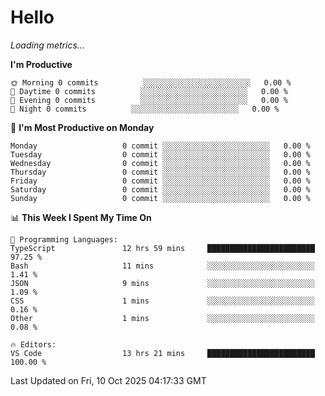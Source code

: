 # Hello

<!-- METRICS:START -->
<p><em>Loading metrics…</em></p>
<!-- METRICS:END -->

<!--START_SECTION:waka-->
**I'm Productive**

```text
🌞 Morning 0 commits          ░░░░░░░░░░░░░░░░░░░░░░░░   0.00 % 
🌆 Daytime 0 commits          ░░░░░░░░░░░░░░░░░░░░░░░░   0.00 % 
🌃 Evening 0 commits          ░░░░░░░░░░░░░░░░░░░░░░░░   0.00 % 
🌙 Night 0 commits          ░░░░░░░░░░░░░░░░░░░░░░░░   0.00 % 
```
📅 **I'm Most Productive on Monday**

```text
Monday                   0 commit ░░░░░░░░░░░░░░░░░░░░░░░░   0.00 % 
Tuesday                  0 commit ░░░░░░░░░░░░░░░░░░░░░░░░   0.00 % 
Wednesday                0 commit ░░░░░░░░░░░░░░░░░░░░░░░░   0.00 % 
Thursday                 0 commit ░░░░░░░░░░░░░░░░░░░░░░░░   0.00 % 
Friday                   0 commit ░░░░░░░░░░░░░░░░░░░░░░░░   0.00 % 
Saturday                 0 commit ░░░░░░░░░░░░░░░░░░░░░░░░   0.00 % 
Sunday                   0 commit ░░░░░░░░░░░░░░░░░░░░░░░░   0.00 % 
```

📊 **This Week I Spent My Time On**

```text
💬 Programming Languages: 
TypeScript               12 hrs 59 mins     ████████████████████████   97.25 % 
Bash                     11 mins            ░░░░░░░░░░░░░░░░░░░░░░░░   1.41 % 
JSON                     9 mins             ░░░░░░░░░░░░░░░░░░░░░░░░   1.09 % 
CSS                      1 mins             ░░░░░░░░░░░░░░░░░░░░░░░░   0.16 % 
Other                    1 mins             ░░░░░░░░░░░░░░░░░░░░░░░░   0.08 % 

🔥 Editors: 
VS Code                  13 hrs 21 mins     ████████████████████████   100.00 % 
```

 Last Updated on Fri, 10 Oct 2025 04:17:33 GMT
<!--END_SECTION:waka-->
